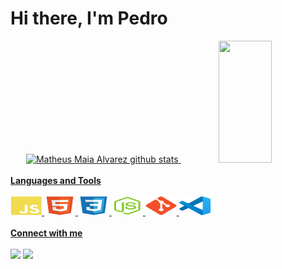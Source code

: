 ### <h1>Hi there, I'm Pedro</h1>

<div align="center">
  <a href="https//github.com/pedrop-dev">
  <img width="49%" height="195px" src="https://github-readme-stats.vercel.app/api?username=pedrop-dev&show_icons=true&count_private=true&hide_border=true&title_color=bd93f9&icon_color=bd93f9&text_color=c9d1d9&bg_color=0d1117" alt="Matheus Maia Alvarez github stats" /> <img width="41%" height="195px" src="https://github-readme-stats.vercel.app/api/top-langs/?username=pedrop-dev&layout=compact&hide_border=true&title_color=bd93f9&text_color=bd93f9&bg_color=0d1117" /> 
</div> 
  
  <br>
 
  <strong>
    Languages and Tools
  </strong>
  
  <br>
  <br>
  
  <div align="left">
    <img height="30" width="50" alt="js-icon" src="https://raw.githubusercontent.com/devicons/devicon/master/icons/javascript/javascript-plain.svg">
    <img height="30" width="50" alt="html-icon" src="https://raw.githubusercontent.com/devicons/devicon/master/icons/html5/html5-original.svg">
    <img height="30" width="50" alt="css-icon" src="https://raw.githubusercontent.com/devicons/devicon/master/icons/css3/css3-original.svg">
    <img height="30" width="50" alt="nodejs-icon" src="https://raw.githubusercontent.com/devicons/devicon/master/icons/nodejs/nodejs-original.svg">
    <img height="30" width="50" alt="git-icon" src="https://raw.githubusercontent.com/devicons/devicon/master/icons/git/git-original.svg">
    <img height="30" width="50" alt="vscode-icon" src="https://raw.githubusercontent.com/devicons/devicon/master/icons/vscode/vscode-original.svg">
  </div>

  <br>
  
  <strong>
    Connect with me
  </strong>
  
  <br>
  <br>

  <div>
    <a href="mailto:pedroh.ps0102@gmail.com"><img src="https://img.shields.io/badge/Gmail-D14836?style=for-the-badge&logo=gmail&logoColor=white"></a>
    <a href="https://discord.gg/CatQh6CQp9" target="blank"><img src="https://img.shields.io/badge/Discord-7289DA?style=for-the-badge&logo=discord&logoColor=white"></a>
  </div>
